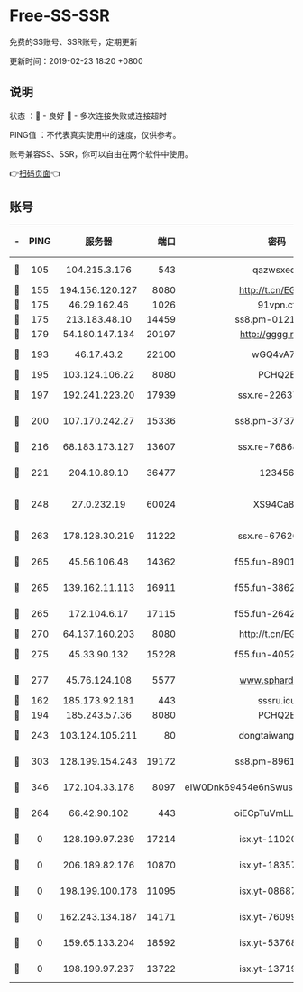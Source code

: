 # Free-SS-SSR

免费的SS账号、SSR账号，定期更新

更新时间：2019-02-23 18:20 +0800

## 说明

状态     ：🙂 - 良好 🙁 - 多次连接失败或连接超时

PING值   ：不代表真实使用中的速度，仅供参考。

账号兼容SS、SSR，你可以自由在两个软件中使用。

👉[扫码页面](https://liesauer.github.io/free-ss-ssr.github.io/)👈

## 账号

|-|PING|服务器|端口|密码|加密方式|区域|
|:----:|:----:|:-----:|-----:|:----:|:----:|:----:|
|🙂|105|104.215.3.176|543|qazwsxedc|aes-256-gcm|JP|
|🙂|155|194.156.120.127|8080|http://t.cn/EGJIyrl|rc4-md5|RU|
|🙂|175|46.29.162.46|1026|91vpn.cf|rc4-md5|RU|
|🙂|175|213.183.48.10|14459|ss8.pm-01218790|rc4-md5|RU|
|🙂|179|54.180.147.134|20197|http://gggg.rocks|chacha20|KR|
|🙂|193|46.17.43.2|22100|wGQ4vA7D|aes-256-gcm|RU|
|🙂|195|103.124.106.22|8080|PCHQ2E|rc4-md5|US|
|🙂|197|192.241.223.20|17939|ssx.re-22637861|aes-256-cfb|US|
|🙂|200|107.170.242.27|15336|ss8.pm-37378232|aes-256-cfb|US|
|🙂|216|68.183.173.127|13607|ssx.re-76868937|aes-256-cfb|US|
|🙂|221|204.10.89.10|36477|123456|aes-256-cfb|US|
|🙂|248|27.0.232.19|60024|XS94Ca8K|xchacha20-ietf-poly1305|HK|
|🙂|263|178.128.30.219|11222|ssx.re-67626834|aes-256-cfb|SG|
|🙂|265|45.56.106.48|14362|f55.fun-89010731|aes-256-cfb|US|
|🙂|265|139.162.11.113|16911|f55.fun-38620708|aes-256-cfb|SG|
|🙂|265|172.104.6.17|17115|f55.fun-26427842|aes-256-cfb|US|
|🙂|270|64.137.160.203|8080|http://t.cn/EGJIyrl|rc4-md5|CA|
|🙂|275|45.33.90.132|15228|f55.fun-40522373|aes-256-cfb|US|
|🙂|277|45.76.124.108|5577|www.sphard.com|aes-256-cfb|AU|
|🙂|162|185.173.92.181|443|sssru.icu|rc4-md5|RU|
|🙂|194|185.243.57.36|8080|PCHQ2E|rc4-md5|US|
|🙂|243|103.124.105.211|80|dongtaiwang.com|aes-256-cfb|US|
|🙂|303|128.199.154.243|19172|ss8.pm-89617917|aes-256-cfb|SG|
|🙂|346|172.104.33.178|8097|eIW0Dnk69454e6nSwuspv9DmS201tQ0D|aes-256-cfb|SG|
|🙁|264|66.42.90.102|443|oiECpTuVmLLxk4Ts|aes-256-cfb|US|
|🙁|0|128.199.97.239|17214|isx.yt-11020903|aes-256-cfb|SG|
|🙁|0|206.189.82.176|10870|isx.yt-18357670|aes-256-cfb|SG|
|🙁|0|198.199.100.178|11095|isx.yt-08687523|aes-256-cfb|US|
|🙁|0|162.243.134.187|14171|isx.yt-76099235|aes-256-cfb|US|
|🙁|0|159.65.133.204|18592|isx.yt-53768973|aes-256-cfb|SG|
|🙁|0|198.199.97.237|13722|isx.yt-13719964|aes-256-cfb|US|
